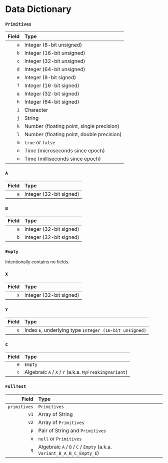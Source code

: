 # Data Dictionary

### `Primitives`
| **Field** | **Type** |
| ---: | :--- |
| `a` | Integer (8-bit unsigned) |
| `b` | Integer (16-bit unsigned) |
| `c` | Integer (32-bit unsigned) |
| `d` | Integer (64-bit unsigned) |
| `e` | Integer (8-bit signed) |
| `f` | Integer (16-bit signed) |
| `g` | Integer (32-bit signed) |
| `h` | Integer (64-bit signed) |
| `i` | Character |
| `j` | String |
| `k` | Number (floating point, single precision) |
| `l` | Number (floating point, double precision) |
| `m` | `true` or `false` |
| `n` | Time (microseconds since epoch) |
| `o` | Time (milliseconds since epoch) |


### `A`
| **Field** | **Type** |
| ---: | :--- |
| `a` | Integer (32-bit signed) |


### `B`
| **Field** | **Type** |
| ---: | :--- |
| `a` | Integer (32-bit signed) |
| `b` | Integer (32-bit signed) |


### `Empty`
Intentionally contains no fields.

### `X`
| **Field** | **Type** |
| ---: | :--- |
| `x` | Integer (32-bit signed) |


### `Y`
| **Field** | **Type** |
| ---: | :--- |
| `e` | Index `E`, underlying type `Integer (16-bit unsigned)` |


### `C`
| **Field** | **Type** |
| ---: | :--- |
| `e` | `Empty` |
| `c` | Algebraic `A` / `X` / `Y` (a.k.a. `MyFreakingVariant`) |


### `FullTest`
| **Field** | **Type** |
| ---: | :--- |
| `primitives` | `Primitives` |
| `v1` | Array of String |
| `v2` | Array of `Primitives` |
| `p` | Pair of String and `Primitives` |
| `o` | `null` or `Primitives` |
| `q` | Algebraic `A` / `B` / `C` / `Empty` (a.k.a. `Variant_B_A_B_C_Empty_E`) |

